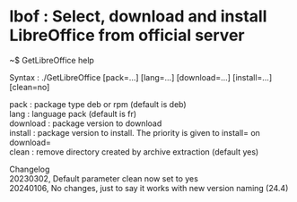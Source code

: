 # lbof : Select, download and install LibreOffice from official server 

~$ GetLibreOffice help

Syntax : ./GetLibreOffice [pack=...] [lang=...] [download=...] [install=...] [clean=no]

  pack     : package type deb or rpm (default is deb)</br>
  lang     : language pack           (default is fr)</br>
  download : package version to download</br>
  install  : package version to install. The priority is given to install= on download=</br>
  clean    : remove directory created by archive extraction (default yes)</br>

Changelog<br>
20230302, Default parameter clean now set to yes<br>
20240106, No changes, just to say it works with new version naming (24.4)
